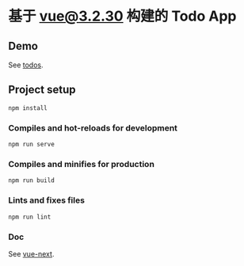 # 基于 vue@3.2.30 构建的 Todo App

## Demo
See [todos](http://project.ifable.cn/todos).

## Project setup
```
npm install
```

### Compiles and hot-reloads for development
```
npm run serve
```

### Compiles and minifies for production
```
npm run build
```

### Lints and fixes files
```
npm run lint
```

### Doc
See [vue-next](https://github.com/vuejs/vue-next).
